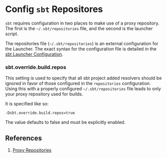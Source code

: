 # Config `sbt` Repositores

`sbt` requires configuration in two places to make use of a proxy repository.
The first is the `~/.sbt/repositories` file, and the second is the launcher
script.

The repositories file (`~/.sbt/repositories`) is an external configuration for
the Launcher. The exact syntax for the configuration file is detailed in the
[sbt Launcher Configuration](https://www.scala-sbt.org/1.x/docs/Launcher-Configuration.html).

### sbt.override.build.repos

This setting is used to specify that all sbt project added resolvers should be
ignored in favor of those configured in the `repositories` configuration. Using
this with a properly configured `~/.sbt/repositories` file leads to only your
proxy repository used for builds.

It is specified like so:

```
-Dsbt.override.build.repos=true
```

The value defaults to false and must be explicitly enabled.

## References

1. [Proxy Repositories](https://www.scala-sbt.org/1.x/docs/Proxy-Repositories.html)
